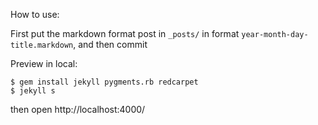 How to use:

First put the markdown format post in `_posts/` in format
  `year-month-day-title.markdown`, and then commit

Preview in local:

```
$ gem install jekyll pygments.rb redcarpet
$ jekyll s
```

then open http://localhost:4000/
